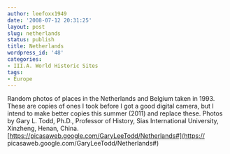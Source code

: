 ```yaml
---
author: leefoxx1949
date: '2008-07-12 20:31:25'
layout: post
slug: netherlands
status: publish
title: Netherlands
wordpress_id: '48'
categories:
- III.A. World Historic Sites
tags:
- Europe
---
```


Random photos of places in the Netherlands and Belgium taken in 1993. These
are copies of ones I took before I got a good digital camera, but I intend to
make better copies this summer (2011) and replace these. Photos by Gary L.
Todd, Ph.D., Professor of History, Sias International University, Xinzheng,
Henan, China. [https://picasaweb.google.com/GaryLeeTodd/Netherlands#](https://
picasaweb.google.com/GaryLeeTodd/Netherlands#)

